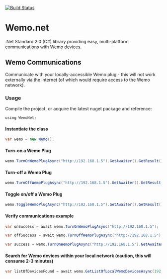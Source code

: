 [![Build Status](https://sullivan.visualstudio.com/Widget/_apis/build/status/seanksullivan.Wemo.net)](https://sullivan.visualstudio.com/Widget/_build/latest?definitionId=5)

# Wemo.net
.Net Standard 2.0 (C#) library providing easy, multi-platform communications with Wemo devices.

## Wemo Communications
Communicate with your locally-accessible Wemo plug - this will not work externally via the internet (of which would require access to the Wemo network).
### Usage
Compile the project, or acquire the latest nuget package and reference:
```
using WemoNet;
```
#### Instantiate the class
```csharp
var wemo = new Wemo();
```

#### Turn-on a Wemo Plug
```csharp
wemo.TurnOnWemoPlugAsync("http://192.168.1.5").GetAwaiter().GetResult();
```
#### Turn-off a Wemo Plug
```csharp
wemo.TurnOffWemoPlugAsync("http://192.168.1.5").GetAwaiter().GetResult();
```
#### Toggle on/off a Wemo Plug
```csharp
wemo.ToggleWemoPlugAsync("http://192.168.1.5").GetAwaiter().GetResult();
```

#### Verify communications example
```csharp
var onSuccess = await wemo.TurnOnWemoPlugAsync("http://192.168.1.5");
```
```csharp
var offSuccess = await wemo.TurnOffWemoPlugAsync("http://192.168.1.5");
```
```csharp
var success = wemo.TurnOnWemoPlugAsync("http://192.168.1.5").GetAwaiter().GetResult();
```

#### Search for Wemo devices within your local network (caution, this will consume 2-3 minutes)
```csharp
var listOfDevicesFound = await wemo.GetListOfLocalWemoDevicesAsync(192, 168, 10); // First 3 local IP address octets
```
